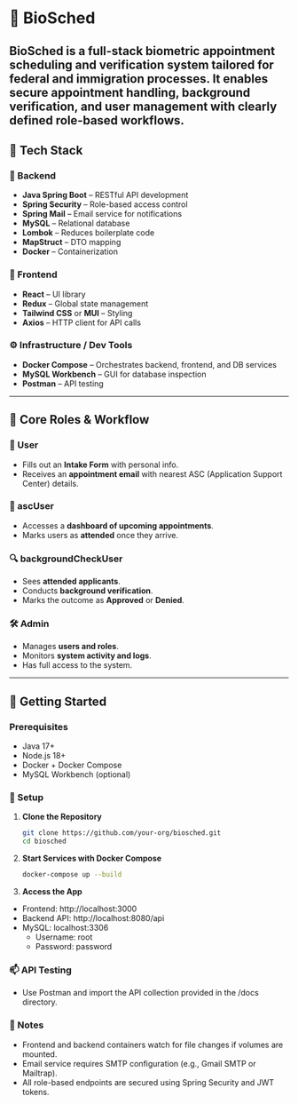 
# 🚀 BioSched

BioSched is a full-stack biometric appointment scheduling and verification system tailored for federal and immigration processes. It enables secure appointment handling, background verification, and user management with clearly defined role-based workflows.
---

## 🧱 Tech Stack

### 🔧 Backend
- **Java Spring Boot** – RESTful API development
- **Spring Security** – Role-based access control
- **Spring Mail** – Email service for notifications
- **MySQL** – Relational database
- **Lombok** – Reduces boilerplate code
- **MapStruct** – DTO mapping
- **Docker** – Containerization

### 🎨 Frontend
- **React** – UI library
- **Redux** – Global state management
- **Tailwind CSS** or **MUI** – Styling
- **Axios** – HTTP client for API calls

### ⚙️ Infrastructure / Dev Tools
- **Docker Compose** – Orchestrates backend, frontend, and DB services
- **MySQL Workbench** – GUI for database inspection
- **Postman** – API testing

---

## 🧩 Core Roles & Workflow

### 👤 User
- Fills out an **Intake Form** with personal info.
- Receives an **appointment email** with nearest ASC (Application Support Center) details.

### 🏢 ascUser
- Accesses a **dashboard of upcoming appointments**.
- Marks users as **attended** once they arrive.

### 🔍 backgroundCheckUser
- Sees **attended applicants**.
- Conducts **background verification**.
- Marks the outcome as **Approved** or **Denied**.

### 🛠 Admin
- Manages **users and roles**.
- Monitors **system activity and logs**.
- Has full access to the system.

---

## 🚀 Getting Started

### Prerequisites
- Java 17+
- Node.js 18+
- Docker + Docker Compose
- MySQL Workbench (optional)

### 🔄 Setup
1. **Clone the Repository**
   ```bash
   git clone https://github.com/your-org/biosched.git
   cd biosched

2. **Start Services with Docker Compose**
   ```bash
   docker-compose up --build

3. **Access the App**
- Frontend: http://localhost:3000
- Backend API: http://localhost:8080/api
- MySQL: localhost:3306
   - Username: root
   - Password: password

### 📫 API Testing
- Use Postman and import the API collection provided in the /docs directory.

### 📌 Notes
- Frontend and backend containers watch for file changes if volumes are mounted.
- Email service requires SMTP configuration (e.g., Gmail SMTP or Mailtrap).
- All role-based endpoints are secured using Spring Security and JWT tokens.

